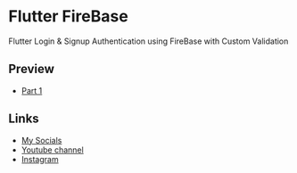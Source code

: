 # Flutter FireBase
Flutter Login & Signup Authentication using FireBase with Custom Validation
## Preview
* [Part 1](https://www.instagram.com/tv/CdQwOGsDpzY/?utm_source=ig_web_copy_link)

## Links
* [My Socials](https://znap.link/CodeWithFlexz)
* [Youtube channel](https://www.youtube.com/channel/UCLVrYXt3SL9rT-IcDmgU9Wg)
* [Instagram](https://instagram.com/codewithflexz)

